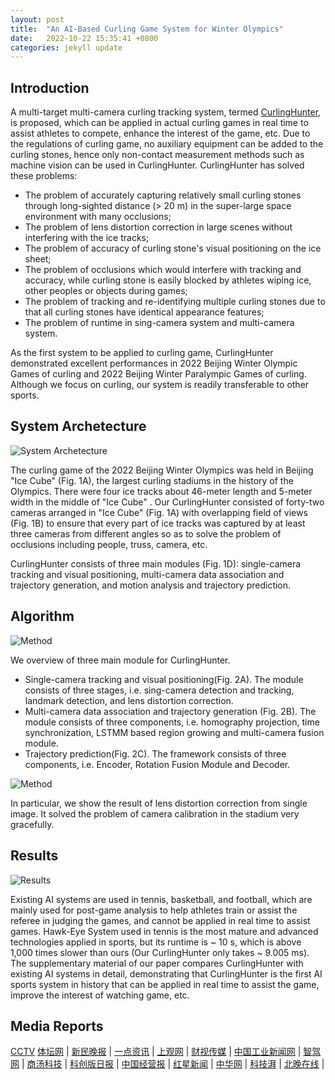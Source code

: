 ```yaml
---
layout: post
title:  "An AI-Based Curling Game System for Winter Olympics"
date:   2022-10-22 15:35:41 +0800
categories: jekyll update
---
```


## **Introduction**

A multi-target multi-camera curling tracking system, termed [CurlingHunter](https://downloads.spj.sciencemag.org/research/aip/9805054.pdf), is proposed, which can be applied in actual curling games in real time to assist athletes to compete, enhance the interest of the game, etc. Due to the regulations of curling game, no auxiliary equipment can be added to the curling stones, hence only non-contact measurement methods such as machine vision can be used in CurlingHunter. CurlingHunter has solved these problems: 
 -  The problem of accurately capturing relatively small curling stones through long-sighted distance (> 20 m) in the super-large space environment with many occlusions; 
 -  The problem of lens distortion correction in large scenes without interfering with the ice tracks; 
 -  The problem of accuracy of curling stone's visual positioning on the ice sheet; 
 -  The problem of occlusions which would interfere with tracking and accuracy, while curling stone is easily blocked by athletes wiping ice, other peoples or objects during games; 
 -  The problem of tracking and re-identifying multiple curling stones due to that all curling stones have identical appearance features; 
 -  The problem of runtime in sing-camera system and multi-camera system. 
 
As the first system to be applied to curling game, CurlingHunter demonstrated excellent performances in 2022 Beijing Winter Olympic Games of curling and 2022 Beijing Winter Paralympic Games of curling. 
Although we focus on curling, our system is readily transferable to other sports.

## **System Archetecture**

![System Archetecture]({{"/images/Components.jpg"|absolute_url}})

The curling game of the 2022 Beijing Winter Olympics was held in Beijing "Ice Cube" (Fig. 1A), the largest curling stadiums in the history of the Olympics. There were four ice tracks about 46-meter length and 5-meter width in the middle of "Ice Cube" . 
Our CurlingHunter consisted of forty-two cameras arranged in "Ice Cube" (Fig. 1A) with overlapping field of views (Fig. 1B) to ensure that every part of ice tracks was captured by at least three cameras from different angles so as to solve the problem of occlusions including people, truss, camera, etc. 

CurlingHunter consists of three main modules (Fig. 1D): single-camera tracking and visual positioning, multi-camera data association and trajectory generation, and motion analysis and trajectory prediction.  

## **Algorithm**
![Method]({{"/images/Methods.jpg"|absolute_url}})

 We overview of three main module for CurlingHunter. 
- Single-camera tracking and visual positioning(Fig. 2A). The module consists of three stages, i.e. sing-camera detection and tracking, landmark detection, and lens distortion correction. 
- Multi-camera data association and trajectory generation (Fig. 2B). The module consists of three components, i.e. homography projection, time synchronization, LSTMM based region growing and multi-camera fusion module. 
- Trajectory prediction(Fig. 2C). The framework consists of three components, i.e. Encoder, Rotation Fusion Module and Decoder.


![Method]({{"/images/Undistort.jpg"|absolute_url}})

In particular, we show the result of lens distortion correction from single image. It solved the problem of camera calibration in the stadium very gracefully.


## **Results**
![Results]({{"/images/Results.jpg"|absolute_url}})

Existing AI systems are used in tennis, basketball, and football, which are mainly used for post-game analysis to help athletes train or assist the referee in judging the games, and cannot be applied in real time to assist games. 
Hawk-Eye System used in tennis is the most mature and advanced technologies applied in sports, but its runtime is ~ 10 s, which is above 1,000 times slower than ours (Our CurlingHunter only takes ~ 9.005 ms). 
The supplementary material of our paper compares CurlingHunter with existing AI systems in detail, demonstrating that CurlingHunter is the first AI sports system in history that can be applied in real time to assist the game, improve the interest of watching game, etc.


## **Media Reports**
[CCTV]()
[体坛网](http://www.titan24.com/publish/app/data/2020/04/26/315681/os_news.html) | 
[新民晚报](https://baijiahao.baidu.com/s?id=1724073030087092396&wfr=spider&for=pc) | 
[一点资讯](http://hw.yidianzixun.com/article/0bHe9PzU?s=hwbrowser&appid=hwbrowser&s_real=hwbrowser&ctype=news&from_related=1) | 
[上观网](https://export.shobserver.com/baijiahao/html/447890.html) | 
[财视传媒](https://www.baidu.com/link?url=8PENrdD4JtTbU4FRLbMgAmKw8P5l1K8k2sP9R_-Hprk-11CvYGXxTie0ZzFDkRqJLBGjRpDNM8jbqds-ReyDXOeNqOA1TgP07MLuOgZ30yG&wd=&eqid=bca23d5b001ccf48000000036353c1a0) | 
[中国工业新闻网](http://www.cinn.cn/dfgy/202202/t20220216_252673_wap.html) | 
[智驾网](https://baijiahao.baidu.com/s?id=1724791100724675147&wfr=spider&for=pc) | 
[商汤科技](https://www.sensetime.com/cn/news-detail/41164739) | 
[科创版日报](https://baijiahao.baidu.com/s?id=1729136742236108141&wfr=spider&for=pc) | 
[中国经营报](https://baijiahao.baidu.com/s?id=1724508134127922968&wfr=spider&for=pc) | 
[红星新闻](https://baijiahao.baidu.com/s?id=1728608215909288051&wfr=spider&for=pc) | 
[中华网](https://www.baidu.com/link?url=XNs_ZUGZHU1_ta0oC--VvYEjBRtK0YTgE5aF9LoGn_jOIxhLiU5t83ON-noDK6nA7IgmWdkH3XTPKmlxiQwnCsCbhZeCBuSqU_YaBmEaonC&wd=&eqid=bb8aba1e000921f0000000036353c367) | 
[科技湃](https://page.om.qq.com/page/OLcb7f1Zh26fP2HlVty6z1cg0) | 
[北晚在线](https://www.takefoto.cn/news/2022/02/25/10047236.shtml) | 
